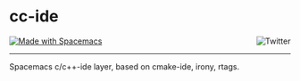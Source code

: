 # cc-ide

<a name="top"></a>
<a href="http://spacemacs.org"><img src="https://cdn.jsdelivr.net/gh/syl20bnr/spacemacs@442d025779da2f62fc86c2082703697714db6514/assets/spacemacs-badge.svg" alt="Made with Spacemacs">
</a><a href="http://www.twitter.com/zwb_ict"><img src="http://i.imgur.com/tXSoThF.png" alt="Twitter" align="right"></a><br>
***
Spacemacs c/c++-ide layer, based on cmake-ide, irony, rtags.

